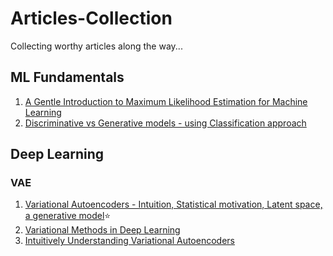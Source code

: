 # Articles-Collection
Collecting worthy articles along the way...


## ML Fundamentals
1. [A Gentle Introduction to Maximum Likelihood Estimation for Machine Learning](https://machinelearningmastery.com/what-is-maximum-likelihood-estimation-in-machine-learning/)
2. [Discriminative vs Generative models - using Classification approach](https://mlwhiz.com/blog/2019/09/23/generative_approach_to_classification/?utm_campaign=a-generative-approach-to-classification&utm_medium=social_link&utm_source=missinglettr-linkedin)


## Deep Learning

### VAE
1. [Variational Autoencoders - Intuition, Statistical motivation, Latent space, a generative model](https://www.jeremyjordan.me/variational-autoencoders/)⭐
2. [Variational Methods in Deep Learning](https://towardsdatascience.com/variational-methods-in-deep-learning-cad00c0ea018)
3. [Intuitively Understanding Variational Autoencoders](https://towardsdatascience.com/intuitively-understanding-variational-autoencoders-1bfe67eb5daf)

